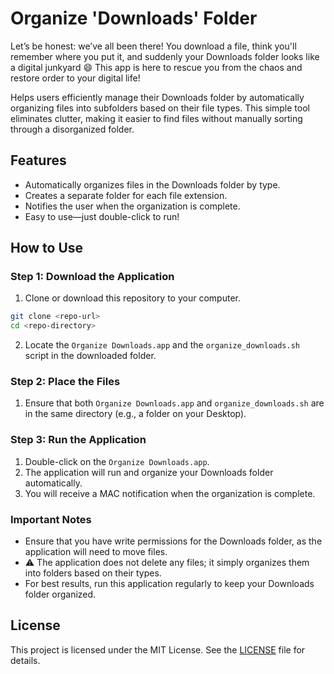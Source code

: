 # Organize 'Downloads' Folder

Let’s be honest: we’ve all been there! You download a file, think you'll remember where you put it, and suddenly your Downloads folder looks like a digital junkyard 😄
This app is here to rescue you from the chaos and restore order to your digital life! 

Helps users efficiently manage their Downloads folder by automatically organizing files into subfolders based on their file types. This simple tool eliminates clutter, making it easier to find files without manually sorting through a disorganized folder.


## Features
- Automatically organizes files in the Downloads folder by type.
- Creates a separate folder for each file extension.
- Notifies the user when the organization is complete.
- Easy to use—just double-click to run!

## How to Use

### Step 1: Download the Application
1. Clone or download this repository to your computer.
```bash
git clone <repo-url>
cd <repo-directory>
```
2. Locate the `Organize Downloads.app` and the `organize_downloads.sh` script in the downloaded folder.

### Step 2: Place the Files
1. Ensure that both `Organize Downloads.app` and `organize_downloads.sh` are in the same directory (e.g., a folder on your Desktop).

### Step 3: Run the Application
1. Double-click on the `Organize Downloads.app`.
2. The application will run and organize your Downloads folder automatically.
3. You will receive a MAC notification when the organization is complete.

### Important Notes
- Ensure that you have write permissions for the Downloads folder, as the application will need to move files.
- ⚠️ The application does not delete any files; it simply organizes them into folders based on their types.
- For best results, run this application regularly to keep your Downloads folder organized.



## License
This project is licensed under the MIT License. See the [LICENSE](LICENSE) file for details.
